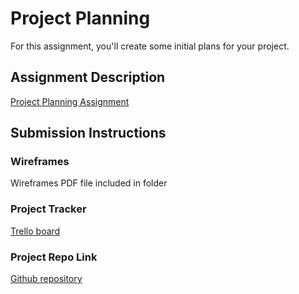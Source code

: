 # Project Planning
For this assignment, you'll create some initial plans for your project.

## Assignment Description
[Project Planning Assignment](https://education.launchcode.org/liftoff/modules/assignments/project-planning)

## Submission Instructions

### Wireframes

Wireframes PDF file included in folder

### Project Tracker

[Trello board](https://trello.com/b/WxO8M2DZ/organizely-project-2021)

### Project Repo Link

[Github repository](https://github.com/AKA-Liftoff-Group-2021/Organizely-App)

